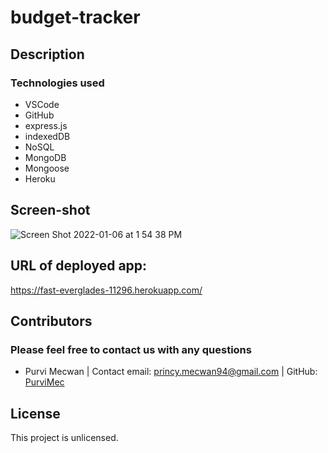# budget-tracker

## Description

### Technologies used
* VSCode
* GitHub
* express.js
* indexedDB
* NoSQL
* MongoDB
* Mongoose
* Heroku

## Screen-shot
![Screen Shot 2022-01-06 at 1 54 38 PM](https://user-images.githubusercontent.com/86253830/148435798-d744ee17-cb51-43ea-8f81-3f8da06d3a6f.png)

## URL of deployed app:
https://fast-everglades-11296.herokuapp.com/

## Contributors
### Please feel free to contact us with any questions
* Purvi Mecwan | 
  Contact email: princy.mecwan94@gmail.com |
  GitHub: [PurviMec](https://github.com/PurviMec)      

## License
This project is unlicensed.

